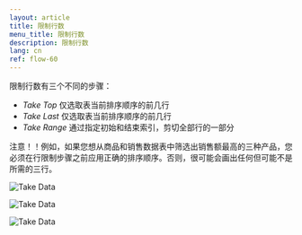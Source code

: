 ```yaml
---
layout: article
title: 限制行数
menu_title: 限制行数
description: 限制行数
lang: cn
ref: flow-60
---
```

限制行数有三个不同的步骤：

* *Take Top* 仅选取表当前排序顺序的前几行
* *Take Last* 仅选取表当前排序顺序的前几行
* *Take Range* 通过指定初始和结束索引，剪切全部行的一部分

注意！！例如，如果您想从商品和销售数据表中筛选出销售额最高的三种产品，您必须在行限制步骤之前应用正确的排序顺序。否则，很可能会画出任何但可能不是所需的三行。

![Take Data](/assets/images/dataflows/dataflows-take01.png)

![Take Data](/assets/images/dataflows/dataflows-take02.png)

![Take Data](/assets/images/dataflows/dataflows-take03.png)
